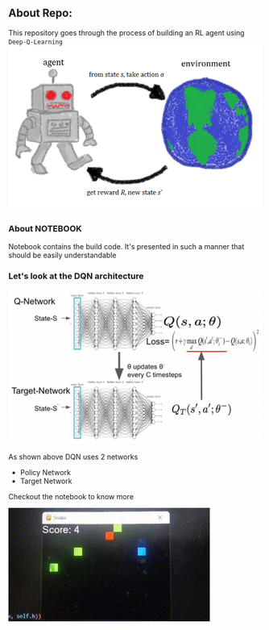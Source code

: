 ## About Repo:
This repository goes through the process of building an RL agent using `Deep-Q-Learning`
<img title="RL-AGENT" alt="" src="Rl_agent.png">
### About NOTEBOOK
Notebook contains the build code. It's presented in such a manner that should be easily understandable
### Let's look at the DQN architecture
<img title="DQN" alt="" src="DQN.png">

As shown above DQN uses 2 networks 
 * Policy Network
 * Target Network

Checkout the notebook to know more

![](https://github.com/basab1142/RL-agent-1/blob/master/game_gif.gif)
